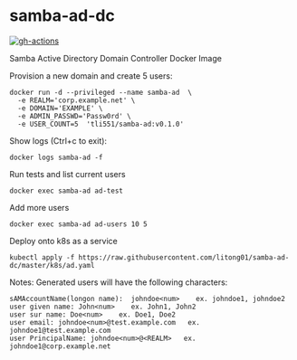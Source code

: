# samba-ad-dc

[![gh-actions](https://github.com/tongli01/samba-ad-dc/actions/workflows/multi-arch-image.yml/badge.svg)](https://github.com/litong01/samba-ad-dc/actions/workflows/multi-arch-image.yml)

Samba Active Directory Domain Controller Docker Image

Provision a new domain and create 5 users:
```
docker run -d --privileged --name samba-ad  \
  -e REALM='corp.example.net' \
  -e DOMAIN='EXAMPLE' \
  -e ADMIN_PASSWD='Passw0rd' \
  -e USER_COUNT=5  'tli551/samba-ad:v0.1.0'
```

Show logs (Ctrl+c to exit):
```
docker logs samba-ad -f
```

Run tests and list current users
```
docker exec samba-ad ad-test
```

Add more users
```
docker exec samba-ad ad-users 10 5
```

Deploy onto k8s as a service
```
kubectl apply -f https://raw.githubusercontent.com/litong01/samba-ad-dc/master/k8s/ad.yaml
```

Notes: Generated users will have the following characters:
``` 
sAMAccountName(longon name):  johndoe<num>    ex. johndoe1, johndoe2
user given name: John<num>    ex. John1, John2
user sur name: Doe<num>    ex. Doe1, Doe2
user email: johndoe<num>@test.example.com   ex. johndoe1@test.example.com
user PrincipalName: johndoe<num>@<REALM>   ex. johndoe1@corp.example.net
```